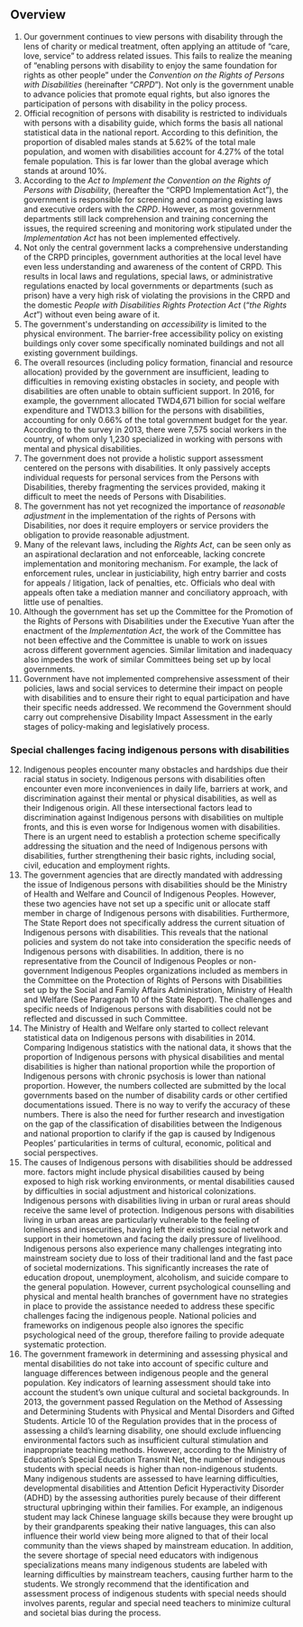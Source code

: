 ## Overview

<ol start="1">
  <li>Our government continues to view persons with disability through the lens of charity or medical treatment, often applying an attitude of “care, love, service” to address related issues. This fails to realize the meaning of “enabling persons with disability to enjoy the same foundation for rights as other people” under the <em>Convention on the Rights of Persons with Disabilities</em> (hereinafter “<em>CRPD</em>”). Not only is the government unable to advance policies that promote equal rights, but also ignores the participation of persons with disability in the policy process.</li>

  <li>Official recognition of persons with disability is restricted to individuals with persons with a disability guide, which forms the basis all national statistical data in the national report. According to this definition, the proportion of disabled males stands at 5.62% of the total male population, and women with disabilities account for 4.27% of the total female population. This is far lower than the global average which stands at around 10%.</li>

  <li>According to the <em>Act to Implement the Convention on the Rights of Persons with Disability</em>, (hereafter the “CRPD Implementation Act”), the government is responsible for screening and comparing existing laws and executive orders with the <em>CRPD</em>. However, as most government departments still lack comprehension and training concerning the issues, the required screening and monitoring work stipulated under the <em>Implementation Act</em> has not been implemented effectively.</li>

  <li>Not only the central government lacks a comprehensive understanding of the CRPD principles, government authorities at the local level have even less understanding and awareness of the content of CRPD. This results in local laws and regulations, special laws, or administrative regulations enacted by local governments or departments (such as prison) have a very high risk of violating the provisions in the CRPD and the domestic <em>People with Disabilities Rights Protection Act</em> (“<em>the Rights Act</em>”) without even being aware of it.</li>

  <li>The government's understanding on <em>accessibility</em> is limited to the physical environment. The barrier-free accessibility policy on existing buildings only cover some specifically nominated buildings and not all existing government buildings.</li>

  <li>The overall resources (including policy formation, financial and resource allocation) provided by the   government are insufficient, leading to difficulties in removing existing obstacles in society, and people with disabilities are often unable to obtain sufficient support. In 2016, for example, the government allocated TWD4,671 billion for social welfare expenditure and TWD13.3 billion for the persons with disabilities, accounting for only 0.66% of the total government budget for the year. According to the survey in 2013, there were 7,575 social workers in the country, of whom only 1,230 specialized in working with persons with mental and physical disabilities.</li>

  <li>The government does not provide a holistic support assessment centered on the persons with disabilities. It only passively accepts individual requests for personal services from the Persons with Disabilities, thereby fragmenting the services provided, making it difficult to meet the needs of Persons with Disabilities.</li>

  <li>The government has not yet recognized the importance of <em>reasonable adjustment</em> in the implementation of the rights of Persons with Disabilities, nor does it require employers or service providers the obligation to provide reasonable adjustment.</li>

  <li>Many of the relevant laws, including the <em>Rights Act</em>, can be seen only as an aspirational declaration and not enforceable, lacking concrete implementation and monitoring mechanism. For example, the lack of enforcement rules, unclear in justiciability, high entry barrier and costs for appeals / litigation, lack of penalties, etc. Officials who deal with appeals often take a mediation manner and conciliatory approach, with little use of penalties.</li>

  <li>Although the government has set up the Committee for the Promotion of the Rights of Persons with Disabilities under the Executive Yuan after the enactment of the <em>Implementation Act</em>, the work of the Committee has not been effective and the Committee is unable to work on issues across different government agencies.  Similar limitation and inadequacy also impedes the work of similar Committees being set up by local governments.</li>

  <li>Government have not implemented comprehensive assessment of their policies, laws and social services to determine their impact on people with disabilities and to ensure their right to equal participation and have their specific needs addressed. We recommend the Government should carry out comprehensive Disability Impact Assessment in the early stages of policy-making and legislatively process.</li>
</ol>

### Special challenges facing indigenous persons with disabilities

<ol start="12">
  <li>Indigenous peoples encounter many obstacles and hardships due their racial status in society. Indigenous persons with disabilities often encounter even more inconveniences in daily life, barriers at work, and discrimination against their mental or physical disabilities, as well as their Indigenous origin. All these intersectional factors lead to discrimination against Indigenous persons with disabilities on multiple fronts, and this is even worse for Indigenous women with disabilities. There is an urgent need to establish a protection scheme specifically addressing the situation and the need of Indigenous persons with disabilities, further strengthening their basic rights, including social, civil, education and employment rights.</li>

  <li>The government agencies that are directly mandated with addressing the issue of Indigenous persons with disabilities should be the Ministry of Health and Welfare and Council of Indigenous Peoples. However, these two agencies have not set up a specific unit or allocate staff member in charge of Indigenous persons with disabilities. Furthermore, The State Report does not specifically address the current situation of Indigenous persons with disabilities. This reveals that the national policies and system do not take into consideration the specific needs of Indigenous persons with disabilities. In addition, there is no representative from the Council of Indigenous Peoples or non-government Indigenous Peoples organizations included as members in the Committee on the Protection of Rights of Persons with Disabilities set up by the Social and Family Affairs Administration, Ministry of Health and Welfare (See Paragraph 10 of the State Report). The challenges and specific needs of Indigenous persons with disabilities could not be reflected and discussed in such Committee.</li>

  <li>The Ministry of Health and Welfare only started to collect relevant statistical data on Indigenous persons with disabilities in 2014. Comparing Indigenous statistics with the national data, it shows that the proportion of Indigenous persons with physical disabilities and mental disabilities is higher than national proportion while the proportion of Indigenous persons with chronic psychosis is lower than national proportion. However, the numbers collected are submitted by the local governments based on the number of disability cards or other certified documentations issued. There is no way to verify the accuracy of these numbers. There is also the need for further research and investigation on the gap of the classification of disabilities between the Indigenous and national proportion to clarify if the gap is caused by Indigenous Peoples’ particularities in terms of cultural, economic, political and social perspectives.</li>

  <li>The causes of Indigenous persons with disabilities should be addressed more. factors might include physical disabilities caused by being exposed to high risk working environments, or mental disabilities caused by difficulties in social adjustment and historical colonizations. Indigenous persons with disabilities living in urban or rural areas should receive the same level of protection. Indigenous persons with disabilities living in urban areas are particularly vulnerable to the feeling of loneliness and insecurities, having left their existing social network and support in their hometown and facing the daily pressure of livelihood. Indigenous persons also experience many challenges integrating into mainstream society due to loss of their traditional land and the fast pace of societal modernizations. This significantly increases the rate of education dropout, unemployment, alcoholism, and suicide compare to the general population. However, current psychological counselling and physical and mental health branches of government have no strategies in place to provide the assistance needed to address these specific challenges facing the indigenous people. National policies and frameworks on indigenous people also ignores the specific psychological need of the group, therefore failing to provide adequate systematic protection.</li>

  <li>The government framework in determining and assessing physical and mental disabilities do not take into account of specific culture and language differences between indigenous people and the general population. Key indicators of learning assessment should take into account the student’s own unique cultural and societal backgrounds. In 2013, the government passed Regulation on the Method of Assessing and Determining Students with Physical and Mental Disorders and Gifted Students. Article 10 of the Regulation provides that in the process of assessing a child’s learning disability, one should exclude influencing environmental factors such as insufficient cultural stimulation and inappropriate teaching methods. However, according to the Ministry of Education’s Special Education Transmit Net, the number of indigenous students with special needs is higher than non-indigenous students. Many indigenous students are assessed to have learning difficulties, developmental disabilities and Attention Deficit Hyperactivity Disorder (ADHD) by the assessing authorities purely because of their different structural upbringing within their families. For example, an indigenous student may lack Chinese language skills because they were brought up by their grandparents speaking their native languages, this can also influence their world view being more aligned to that of their local community than the views shaped by mainstream education. In addition, the severe shortage of special need educators with indigenous specializations means many indigenous students are labeled with learning difficulties by mainstream teachers, causing further harm to the students. We strongly recommend that the identification and assessment process of indigenous students with special needs should involves parents, regular and special need teachers to minimize cultural and societal bias during the process.</li>
</ol>
